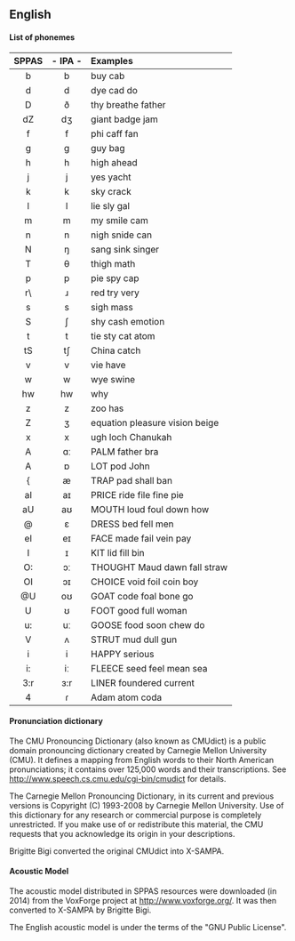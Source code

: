 ## English

#### List of phonemes

| SPPAS | - IPA - | Examples           |
|:-----:|:-------:|:-------------------|
|   b   |   b   | buy cab              |
|   d   |   d   | dye cad do           |
|   D   |   ð   | thy  breathe  father |
|  dZ   |  dʒ   | giant  badge  jam    |
|   f   |   f   | phi  caff  fan       |
|   g   |   ɡ   | guy  bag             |
|   h   |   h   | high  ahead          |
|   j   |   j   | yes  yacht           |
|   k   |   k   | sky  crack           |
|   l   |   l   | lie  sly  gal        |
|   m   |   m   | my  smile  cam       |
|   n   |   n   | nigh  snide  can     |
|   N   |   ŋ   | sang  sink  singer   |
|   T   |   θ   | thigh  math          |
|   p   |   p   | pie  spy  cap        |
|   r\  |   ɹ   | red  try  very       |
|   s   |   s   | sigh  mass           |
|   S   |   ʃ   | shy  cash  emotion   |
|   t   |   t   | tie  sty  cat  atom  |
|  tS   |  tʃ   | China  catch         |
|   v   |   v   | vie  have            |
|   w   |   w   | wye  swine           |
|  hw   |  hw   | why                  |
|   z   |   z   | zoo  has             |
|   Z   |   ʒ   | equation  pleasure  vision  beige |
|   x   |   x   | ugh  loch  Chanukah  |
|   A   |  ɑː   | PALM  father  bra    |
|   A   |   ɒ   | LOT  pod  John       |
|   {   |   æ   | TRAP pad shall  ban  |
|  aI   |  aɪ   | PRICE ride file  fine  pie   |
|  aU   |  aʊ   | MOUTH  loud  foul  down  how |
|   @   |   ɛ   | DRESS  bed  fell  men        |
|  eI   |  eɪ   | FACE  made  fail  vein  pay  |
|   I   |   ɪ   | KIT  lid  fill  bin          |
|  O:   |  ɔː   | THOUGHT  Maud  dawn  fall  straw |
|  OI   |  ɔɪ   | CHOICE  void  foil  coin  boy  |
|  @U   |  oʊ   | GOAT  code  foal  bone  go     |
|   U   |   ʊ   | FOOT  good  full  woman        |
|  u:   |  uː   | GOOSE  food  soon  chew  do    |
|   V   |   ʌ   | STRUT  mud  dull  gun          |
|   i   |   i   | HAPPY  serious                 |
|  i:   |   iː  | FLEECE  seed  feel  mean  sea  |
| 3:r   |  ɜ:r  | LINER  foundered  current      |
|   4   |  ɾ    | Adam  atom  coda  |


#### Pronunciation dictionary

The CMU Pronouncing Dictionary (also known as CMUdict) is a public domain
pronouncing dictionary created by Carnegie Mellon University (CMU).
It defines a mapping from English words to their North American pronunciations;
it contains over 125,000 words and their transcriptions.
See <http://www.speech.cs.cmu.edu/cgi-bin/cmudict> for details.

The Carnegie Mellon Pronouncing Dictionary, in its current and previous
versions is Copyright (C) 1993-2008 by Carnegie Mellon University.
Use of this dictionary for any research or commercial purpose is completely
unrestricted.  If you make use of or redistribute this material, the CMU
requests that you acknowledge its origin in your descriptions.

Brigitte Bigi converted the original CMUdict into X-SAMPA.


#### Acoustic Model

The acoustic model distributed in SPPAS resources were downloaded (in 2014)
from the VoxForge project at <http://www.voxforge.org/>. It was then converted
to X-SAMPA by Brigitte Bigi.

The English acoustic model is under the terms of the "GNU Public License".
